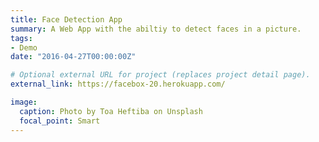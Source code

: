 ```yaml
---
title: Face Detection App
summary: A Web App with the abiltiy to detect faces in a picture.
tags:
- Demo
date: "2016-04-27T00:00:00Z"

# Optional external URL for project (replaces project detail page).
external_link: https://facebox-20.herokuapp.com/

image:
  caption: Photo by Toa Heftiba on Unsplash
  focal_point: Smart
---
```

